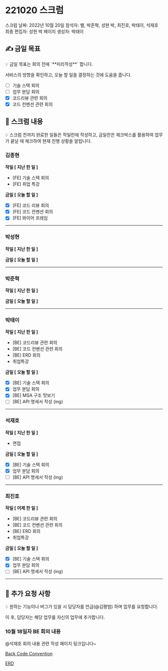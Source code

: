 # 221020 스크럼

스크럼 날짜: 2022년 10월 20일
참석자: 벨, 박준혁, 성현 박, 최진호, 박태이, 석재호
최종 편집자: 성현 박
페이지 생성자: 박태이

## ✍ 금일 목표

<aside>
💡 금일 목표는 회의 전에 `**미리작성**` 합니다.

서비스의 방향을 확인하고, 오늘 할 일을 결정하는 것에 도움을 줍니다.

</aside>

- [ ]  기술 스택 회의
- [ ]  업무 분담 회의
- [x]  코드리뷰 관련 회의
- [x]  코드 컨벤션 관련 회의

## 📑 스크럼 내용

<aside>
💡 스크럼 전까지 완료한 일들은 작일란에 작성하고, 
금일란은 체크박스를 활용하여 업무가 끝날 때 체크하여 현재 진행 상황을 알립니다.

</aside>

### 김종현

**작일 [ 지난 한 일 ]**

- [FE] 기술 스택 회의
- [FE] 취업 특강

**금일 [ 오늘 할 일 ]**

- [x]  [FE] 코드 리뷰 회의
- [x]  [FE] 코드 컨벤션 회의
- [x]  [FE] 와이어 프레임

---

### 박성현

**작일 [ 지난 한 일 ]**


**금일 [ 오늘 할 일 ]**


---

### 박준혁

**작일 [ 지난 한 일 ]**


**금일 [ 오늘 할 일 ]**


---

### 박태이

**작일 [ 지난 한 일 ]**

- [BE] 코드리뷰 관련 회의
- [BE] 코드 컨벤션 관련 회의
- [BE] ERD 회의
- 취업특강

**금일 [ 오늘 할 일 ]**

- [x]  [BE] 기술 스택 회의
- [x]  업무 분담 회의
- [x]  [BE] MSA 구조 맛보기
- [ ]  [BE] API 명세서 작성 (ing)

---

### 석재호

**작일 [ 지난 한 일 ]**
- 면접

**금일 [ 오늘 할 일 ]**

- [x]  [BE] 기술 스택 회의
- [x]  업무 분담 회의
- [ ]  [BE] API 명세서 작성 (ing)

---

### 최진호

**작일 [ 어제 한 일 ]**

- [BE] 코드리뷰 관련 회의
- [BE] 코드 컨벤션 관련 회의
- [BE] ERD 회의
- 취업특강

**금일 [ 오늘 할 일 ]**

- [x]  [BE] 기술 스택 회의
- [x]  업무 분담 회의
- [ ]  [BE] API 명세서 작성 (ing)

---

## 📢 추가 요청 사항

<aside>
💡 원하는 기능이나 버그가 있을 시 담당자를 언급(@김평범) 하며 업무를 요청합니다.

이 후, 담당자는 해당 업무를 자신의 업무에 추가합니다.

</aside>

### 10월 18일자 BE 회의 내용

@석재호 회의 내용 관련 작성 페이지 링크입니다~

[Back Code Convention](https://www.notion.so/Back-Code-Convention-1b5a94962d7a46e795305d99d35cea4c) 

[ERD](https://www.notion.so/ERD-7a09625a40484714bdc6b46c73375665)
